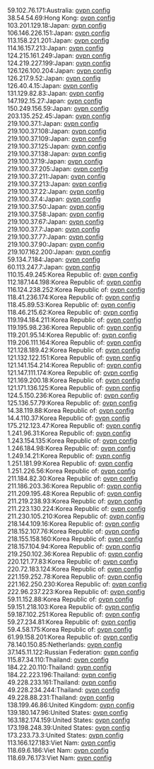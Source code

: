 59.102.76.171:Australia: [ovpn config](vpn/59_102_76_171.ovpn)  
38.54.54.69:Hong Kong: [ovpn config](vpn/38_54_54_69.ovpn)  
103.201.129.18:Japan: [ovpn config](vpn/103_201_129_18.ovpn)  
106.146.226.151:Japan: [ovpn config](vpn/106_146_226_151.ovpn)  
113.158.221.201:Japan: [ovpn config](vpn/113_158_221_201.ovpn)  
114.16.157.213:Japan: [ovpn config](vpn/114_16_157_213.ovpn)  
124.215.161.249:Japan: [ovpn config](vpn/124_215_161_249.ovpn)  
124.219.227.199:Japan: [ovpn config](vpn/124_219_227_199.ovpn)  
126.126.100.204:Japan: [ovpn config](vpn/126_126_100_204.ovpn)  
126.217.9.52:Japan: [ovpn config](vpn/126_217_9_52.ovpn)  
126.40.4.15:Japan: [ovpn config](vpn/126_40_4_15.ovpn)  
131.129.82.83:Japan: [ovpn config](vpn/131_129_82_83.ovpn)  
147.192.15.27:Japan: [ovpn config](vpn/147_192_15_27.ovpn)  
150.249.156.59:Japan: [ovpn config](vpn/150_249_156_59.ovpn)  
203.135.252.45:Japan: [ovpn config](vpn/203_135_252_45.ovpn)  
219.100.37.1:Japan: [ovpn config](vpn/219_100_37_1.ovpn)  
219.100.37.108:Japan: [ovpn config](vpn/219_100_37_108.ovpn)  
219.100.37.109:Japan: [ovpn config](vpn/219_100_37_109.ovpn)  
219.100.37.125:Japan: [ovpn config](vpn/219_100_37_125.ovpn)  
219.100.37.138:Japan: [ovpn config](vpn/219_100_37_138.ovpn)  
219.100.37.19:Japan: [ovpn config](vpn/219_100_37_19.ovpn)  
219.100.37.205:Japan: [ovpn config](vpn/219_100_37_205.ovpn)  
219.100.37.211:Japan: [ovpn config](vpn/219_100_37_211.ovpn)  
219.100.37.213:Japan: [ovpn config](vpn/219_100_37_213.ovpn)  
219.100.37.22:Japan: [ovpn config](vpn/219_100_37_22.ovpn)  
219.100.37.4:Japan: [ovpn config](vpn/219_100_37_4.ovpn)  
219.100.37.50:Japan: [ovpn config](vpn/219_100_37_50.ovpn)  
219.100.37.58:Japan: [ovpn config](vpn/219_100_37_58.ovpn)  
219.100.37.67:Japan: [ovpn config](vpn/219_100_37_67.ovpn)  
219.100.37.7:Japan: [ovpn config](vpn/219_100_37_7.ovpn)  
219.100.37.77:Japan: [ovpn config](vpn/219_100_37_77.ovpn)  
219.100.37.90:Japan: [ovpn config](vpn/219_100_37_90.ovpn)  
219.107.162.200:Japan: [ovpn config](vpn/219_107_162_200.ovpn)  
59.134.7.184:Japan: [ovpn config](vpn/59_134_7_184.ovpn)  
60.113.247.7:Japan: [ovpn config](vpn/60_113_247_7.ovpn)  
110.15.49.245:Korea Republic of: [ovpn config](vpn/110_15_49_245.ovpn)  
112.187.144.198:Korea Republic of: [ovpn config](vpn/112_187_144_198.ovpn)  
116.124.238.252:Korea Republic of: [ovpn config](vpn/116_124_238_252.ovpn)  
118.41.236.174:Korea Republic of: [ovpn config](vpn/118_41_236_174.ovpn)  
118.45.89.53:Korea Republic of: [ovpn config](vpn/118_45_89_53.ovpn)  
118.46.215.62:Korea Republic of: [ovpn config](vpn/118_46_215_62.ovpn)  
119.194.184.211:Korea Republic of: [ovpn config](vpn/119_194_184_211.ovpn)  
119.195.98.236:Korea Republic of: [ovpn config](vpn/119_195_98_236.ovpn)  
119.201.95.14:Korea Republic of: [ovpn config](vpn/119_201_95_14.ovpn)  
119.206.111.164:Korea Republic of: [ovpn config](vpn/119_206_111_164.ovpn)  
121.128.189.42:Korea Republic of: [ovpn config](vpn/121_128_189_42.ovpn)  
121.132.122.151:Korea Republic of: [ovpn config](vpn/121_132_122_151.ovpn)  
121.141.154.214:Korea Republic of: [ovpn config](vpn/121_141_154_214.ovpn)  
121.147.111.174:Korea Republic of: [ovpn config](vpn/121_147_111_174.ovpn)  
121.169.200.18:Korea Republic of: [ovpn config](vpn/121_169_200_18.ovpn)  
121.171.136.125:Korea Republic of: [ovpn config](vpn/121_171_136_125.ovpn)  
124.5.150.236:Korea Republic of: [ovpn config](vpn/124_5_150_236.ovpn)  
125.136.57.79:Korea Republic of: [ovpn config](vpn/125_136_57_79.ovpn)  
14.38.119.88:Korea Republic of: [ovpn config](vpn/14_38_119_88.ovpn)  
14.4.110.37:Korea Republic of: [ovpn config](vpn/14_4_110_37.ovpn)  
175.212.123.47:Korea Republic of: [ovpn config](vpn/175_212_123_47.ovpn)  
1.241.96.31:Korea Republic of: [ovpn config](vpn/1_241_96_31.ovpn)  
1.243.154.135:Korea Republic of: [ovpn config](vpn/1_243_154_135.ovpn)  
1.246.184.98:Korea Republic of: [ovpn config](vpn/1_246_184_98.ovpn)  
1.249.14.21:Korea Republic of: [ovpn config](vpn/1_249_14_21.ovpn)  
1.251.181.99:Korea Republic of: [ovpn config](vpn/1_251_181_99.ovpn)  
1.251.226.56:Korea Republic of: [ovpn config](vpn/1_251_226_56.ovpn)  
211.184.82.30:Korea Republic of: [ovpn config](vpn/211_184_82_30.ovpn)  
211.186.203.36:Korea Republic of: [ovpn config](vpn/211_186_203_36.ovpn)  
211.209.195.48:Korea Republic of: [ovpn config](vpn/211_209_195_48.ovpn)  
211.219.238.93:Korea Republic of: [ovpn config](vpn/211_219_238_93.ovpn)  
211.223.130.224:Korea Republic of: [ovpn config](vpn/211_223_130_224.ovpn)  
211.230.105.210:Korea Republic of: [ovpn config](vpn/211_230_105_210.ovpn)  
218.144.109.16:Korea Republic of: [ovpn config](vpn/218_144_109_16.ovpn)  
218.152.107.76:Korea Republic of: [ovpn config](vpn/218_152_107_76.ovpn)  
218.155.158.160:Korea Republic of: [ovpn config](vpn/218_155_158_160.ovpn)  
218.157.104.94:Korea Republic of: [ovpn config](vpn/218_157_104_94.ovpn)  
219.250.102.36:Korea Republic of: [ovpn config](vpn/219_250_102_36.ovpn)  
220.121.77.83:Korea Republic of: [ovpn config](vpn/220_121_77_83.ovpn)  
220.72.183.124:Korea Republic of: [ovpn config](vpn/220_72_183_124.ovpn)  
221.159.252.78:Korea Republic of: [ovpn config](vpn/221_159_252_78.ovpn)  
221.162.250.230:Korea Republic of: [ovpn config](vpn/221_162_250_230.ovpn)  
222.96.237.223:Korea Republic of: [ovpn config](vpn/222_96_237_223.ovpn)  
59.11.152.88:Korea Republic of: [ovpn config](vpn/59_11_152_88.ovpn)  
59.151.218.103:Korea Republic of: [ovpn config](vpn/59_151_218_103.ovpn)  
59.187.102.251:Korea Republic of: [ovpn config](vpn/59_187_102_251.ovpn)  
59.27.234.81:Korea Republic of: [ovpn config](vpn/59_27_234_81.ovpn)  
59.4.58.175:Korea Republic of: [ovpn config](vpn/59_4_58_175.ovpn)  
61.99.158.201:Korea Republic of: [ovpn config](vpn/61_99_158_201.ovpn)  
78.140.150.85:Netherlands: [ovpn config](vpn/78_140_150_85.ovpn)  
37.145.11.122:Russian Federation: [ovpn config](vpn/37_145_11_122.ovpn)  
115.87.34.110:Thailand: [ovpn config](vpn/115_87_34_110.ovpn)  
184.22.20.110:Thailand: [ovpn config](vpn/184_22_20_110.ovpn)  
184.22.223.196:Thailand: [ovpn config](vpn/184_22_223_196.ovpn)  
49.228.233.161:Thailand: [ovpn config](vpn/49_228_233_161.ovpn)  
49.228.234.244:Thailand: [ovpn config](vpn/49_228_234_244.ovpn)  
49.228.88.231:Thailand: [ovpn config](vpn/49_228_88_231.ovpn)  
138.199.46.86:United Kingdom: [ovpn config](vpn/138_199_46_86.ovpn)  
139.180.147.96:United States: [ovpn config](vpn/139_180_147_96.ovpn)  
163.182.174.159:United States: [ovpn config](vpn/163_182_174_159.ovpn)  
173.198.248.39:United States: [ovpn config](vpn/173_198_248_39.ovpn)  
173.233.73.3:United States: [ovpn config](vpn/173_233_73_3.ovpn)  
113.166.127.183:Viet Nam: [ovpn config](vpn/113_166_127_183.ovpn)  
118.69.6.186:Viet Nam: [ovpn config](vpn/118_69_6_186.ovpn)  
118.69.76.173:Viet Nam: [ovpn config](vpn/118_69_76_173.ovpn)  
